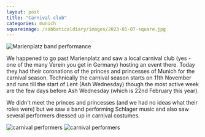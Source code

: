 ```yaml
---
layout: post
title: "Carnival club"
categories: munich
squareimage: /sabbaticaldiary/images/2023-01-07-square.jpg
---
```

<img src="/sabbaticaldiary/images/2023-01-07.jpg" alt="Marienplatz band performance" class="center">

We happened to go past Marienplatz and saw a local carnival club (yes - one of the many Verein you get in Germany) hosting an event there. Today they had their coronations of the princes and princesses of Munich for the carnival season. Technically the carnival season starts on 11th November and runs till the start of Lent (Ash Wednesday) though the most active week are the few days before Ash Wednesday (which is 22nd February this year). 

We didn't meet the princes and princesses (and we had no ideas what their roles were) but we saw a band performing Schlager music and also saw several performers dressed up in carnival costumes.

<img src="/sabbaticaldiary/images/2023-01-07-2.jpg" alt="carnival performers" class="center">
<img src="/sabbaticaldiary/images/2023-01-07-3.jpg" alt="carnival performers" class="center">